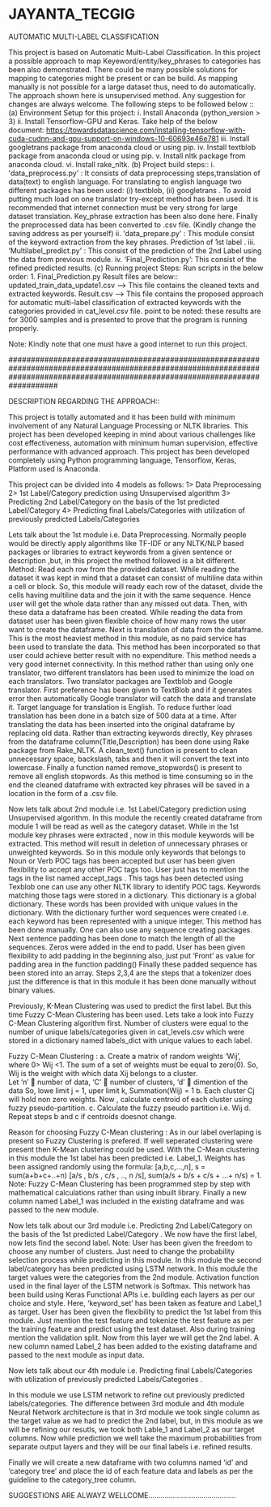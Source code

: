 # JAYANTA_TECGIG
AUTOMATIC MULTI-LABEL CLASSIFICATION 

This project is based on Automatic Multi-Label Classification. In this project a possible approach to map Keyeword/entity/key_phrases to categories has been also demonstrated. There could be many possible solutions for mapping to categories might be present or can be build. As mapping manually is not possible for a large dataset thus, need to do automatically. The approach shown here is unsupervised method. Any suggestion for changes are always welcome.
The following steps to be followed below ::
(a) Environment Setup for this project:
 	i. Install Anaconda (python_version > 3)
	ii. Install Tensorflow-GPU and Keras. Take help of the below document: https://towardsdatascience.com/installing-tensorflow-with-cuda-cudnn-and-gpu-support-on-windows-10-60693e46e781
	iii. Install googletrans package from anaconda cloud or using pip.
	iv. Install textblob package from anaconda cloud or using pip.
	v. Install nltk package from anaconda cloud.
	vi. Install rake_nltk.
(b) Project build steps::
	i. 'data_preprocess.py' : It consists of data preprocessing steps,translation of data(text) to english language. For translating to english language two different packages has been used: (i) textblob, (ii) googletrans . To avoid putting much load on one translator try-except method has been used. It is recommended that internet connection must be very strong for large dataset translation. Key_phrase extraction has been also done here. Finally the preprocessed data has been converted to .csv file. (Kindly change the saving address as per yourself)
	ii. 'data_prepare.py' : This module consist of the keyword extraction from the key phrases. Prediction of 1st label .
	iii.  ‘Multilabel_predict.py' :  This consist of the prediction of the 2nd Label using the data from previous module.
	iv.  ‘Final_Prediction.py’: This consist of the refined predicted results.
(c) Running project Steps: Run scripts in the below order: 1. Final_Prediction.py 
Result files are below::
updated_train_data_update1.csv --> This file contains the cleaned texts and extracted keywords.
Result.csv --> This file contains the proposed approach for automatic multi-label classification of extracted keywords with the categories provided in cat_level.csv file.
point to be noted: these results are for 3000 samples and is presented to prove that the program is running properly.

Note: Kindly note that one must have a good internet to run this project.



###################################################################################################################################################################################

DESCRIPTION REGARDING THE APPROACH::

This project is totally automated and it has been build with minimum involvement of any Natural Language Processing or NLTK libraries. This project has been developed keeping in mind about various challenges like cost effectiveness, automation with minimum human supervision, effective performance with advanced approach. This project has been developed completely using Python programming language, Tensorflow,  Keras,  Platform used is Anaconda.

This project can be divided into 4 models as follows:
1>	Data Preprocessing
2>	1st  Label/Category prediction using Unsupervised algorithm
3>	Predicting 2nd Label/Category on the basis of the 1st predicted Label/Category
4>	Predicting final Labels/Categories with utilization of previously predicted Labels/Categories


Lets talk about the 1st module i.e. Data Preprocessing.  Normally people would be directly apply algorithms like TF-IDF or any NLTK/NLP based packages or libraries to extract keywords from a given sentence or description ,but, in this project the method followed is a bit different.
Method:
Read each row from the provided dataset. While reading the dataset it was kept in mind that a dataset can consist of multiline data within a cell or block. So, this module will ready each row of the dataset, divide the cells having multiline data and the join it with the same sequence. Hence user will get the whole data rather than any missed out data. Then, with these data a dataframe has been created.
While reading the data from dataset user has been given flexible choice of how many rows the user want to create the dataframe.
Next is translation of data from the dataframe. This is the most heaviest method in this module, as no paid service has been used to translate the data. This method has been incorporated so that user could achieve better result with no expenditure. This method needs a very good internet connectivity. In this method rather than using only one translator, two different translators has been used to minimize the load on each translators. Two translator packages are Textblob and Google translator. First preference has been given to TextBlob and if it generates error then automatically Google translator will catch the data and translate it. Target language for translation is English.  To reduce further load translation has been done in a batch size of 500 data at a time. After translating the data has been inserted into the original dataframe by replacing old data.  Rather than extracting keywords directly, Key phrases from the dataframe column(Title,Description) has been done using Rake package from Rake_NLTK.
A clean_text()  function is present to clean unnecessary space, backslash, tabs and then it will convert the text into lowercase.
Finally a function named remove_stopwords() is present to remove all english stopwords.
As this method is time consuming so in the end the cleaned dataframe with extracted key phrases will be saved in a location in the form of a .csv file.


Now lets talk about 2nd module i.e. 1st  Label/Category prediction using Unsupervised algorithm. 
In this module the recently created dataframe from module 1 will be read as well as the category dataset. While in the 1st module key phrases were extracted , now in this module keywords will be extracted. This method will result in deletion of unnecessary phrases or unweighted keywords.
So in this module only keywords that belongs to Noun or Verb POC tags has been accepted but user has been given flexibility to accept any other POC tags too. User just has to mention the tags in the list named accept_tags . This tags has been detected using Texblob one can use any other NLTK library to identify POC tags.
Keywords matching those tags were stored in a dictionary. This dictionary is a global dictionary. These words has been provided with unique values in the dictionary.
With the dictionary further word sequences were created i.e. each keyword has been represented with a unique integer. This method has been done manually. One can also use any sequence creating packages.
Next sentence padding has been done to match the length of all the sequences. Zeros were added in the end to padd. User has been given flexibility to add padding in the beginning also, just put ‘Front’  as value for padding area in the function padding() Finally these padded sequence has been stored into an array.
Steps 2,3,4 are the steps that a tokenizer does just the difference is that in this module it has been done manually without binary values.

Previously, K-Mean Clustering was used to predict the first label. But this time Fuzzy C-Mean Clustering has been used. Lets take a look into Fuzzy C-Mean Clustering algorithm first. Number of clusters were equal to the number of unique labels/categories given in cat_levels.csv which were stored in a dictionary named labels_dict with unique values to each label.

Fuzzy C-Mean Clustering : a. Create a matrix of random weights ‘Wij’, where  0> Wij <1. The sum of a set of weights must be equal to zero(0). So, Wij is the weight with which data Xij belongs to a cluster.  
Let ‘n’  number of data, ‘C’  number of clusters, ‘d’  dimention of the data
So, lowe limit j = 1, uper limit k, Summation(Wij) = 1
b. Each cluster Cj will hold non zero weights. Now , calculate centroid of each cluster using fuzzy pseudo-partition.
c. Calculate the fuzzy pseudo partition i.e. Wij
d. Repeat steps b and c if centroids doesnot change.

Reason for choosing Fuzzy C-Mean clustering : As in our label overlaping is present so Fuzzy Clustering is prefered. If  well seperated clustering were present then K-Mean clustering could be used.
With the C-Mean clustering in this module the 1st label has been predicted i.e. Label_1.
Weights has been assigned randomly using the formula: [a,b,c,…,n], s = sum(a+b+c+..+n)
[a/s , b/s , c/s , .., n /s], sum(a/s + b/s + c/s + …+ n/s) = 1.
Note: Fuzzy C-Mean Clustering has been programmed step by step with mathematical calculations rather than using inbuilt library.
Finally a new column named Label_1 was included in the existing dataframe and was passed to the new module.


Now lets talk about our 3rd module i.e. Predicting 2nd Label/Category on the basis of the 1st predicted Label/Category .
We now have the first label, now lets find the second label.
Note: User has been given the freedom to choose any number of clusters. Just need to change the probability selection process while predicting in this module.
In this module the second label/category has been predicted using LSTM network. 
In this module the target values were the categories from the 2nd module. Activation function used in the final layer of the LSTM network is Softmax. This network has been build using Keras Functional APIs i.e. building each layers as per our choice and style.
Here, ‘keyword_set’ has been taken as feature and Label_1 as target. User has been given the flexibility to predict the 1st label from this module. Just mention the test feature and tokenize the test feature as per the training feature and predict using the test dataset. Also during training mention the validation split.
Now from this layer we will get the 2nd label. A new column named Label_2 has been added to the existing dataframe  and passed to the next module as input data.


Now lets talk about our 4th module i.e. Predicting final Labels/Categories with utilization of previously predicted Labels/Categories .

In this module we use LSTM network to refine out previously predicted labels/categories.
The difference between 3rd module and 4th module Neural Network architecture is that in 3rd module we took single column as the target value as we had to predict the 2nd label, but, in this module as we will be refining our resutls, we took both Lable_1 and Label_2 as our target columns. Now while prediction we well take the maximum probabilities from separate output layers and they will be our final labels i.e. refined results.

Finally we will create a new dataframe with two columns named ‘id’ and ‘category tree’ and place the  id of each feature data and labels as per the guideline to the category_tree column.

SUGGESTIONS ARE ALWAYZ WELLCOME...........................................

